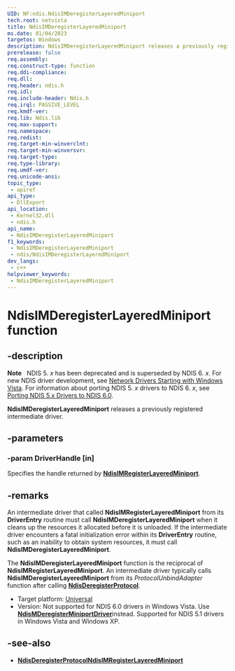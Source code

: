 ```yaml
---
UID: NF:ndis.NdisIMDeregisterLayeredMiniport
tech.root: netvista
title: NdisIMDeregisterLayeredMiniport
ms.date: 01/04/2023
targetos: Windows
description: NdisIMDeregisterLayeredMiniport releases a previously registered intermediate driver.
prerelease: false
req.assembly: 
req.construct-type: function
req.ddi-compliance: 
req.dll: 
req.header: ndis.h
req.idl: 
req.include-header: Ndis.h
req.irql: PASSIVE_LEVEL
req.kmdf-ver: 
req.lib: Ndis.lib
req.max-support: 
req.namespace: 
req.redist: 
req.target-min-winverclnt: 
req.target-min-winversvr: 
req.target-type: 
req.type-library: 
req.umdf-ver: 
req.unicode-ansi: 
topic_type:
 - apiref
api_type:
 - DllExport
api_location:
 - Kernel32.dll
 - ndis.h
api_name:
 - NdisIMDeregisterLayeredMiniport
f1_keywords:
 - NdisIMDeregisterLayeredMiniport
 - ndis/NdisIMDeregisterLayeredMiniport
dev_langs:
 - c++
helpviewer_keywords:
 - NdisIMDeregisterLayeredMiniport
---
```


# NdisIMDeregisterLayeredMiniport function

## -description

**Note**   NDIS 5. *x* has been deprecated and is superseded by NDIS 6. *x*. For new NDIS driver development, see [Network Drivers Starting with Windows Vista](../_netvista/index.md). For information about porting NDIS 5. *x* drivers to NDIS 6. *x*, see [Porting NDIS 5.x Drivers to NDIS 6.0](https://msdn.microsoft.com/library/Ff570059).

**NdisIMDeregisterLayeredMiniport** releases a previously registered intermediate driver.

## -parameters

### -param DriverHandle [in]

Specifies the handle returned by [**NdisIMRegisterLayeredMiniport**](nf-ndis-ndisimregisterlayeredminiport.md).

## -remarks

An intermediate driver that called **NdisIMRegisterLayeredMiniport** from its **DriverEntry** routine must call **NdisIMDeregisterLayeredMiniport** when it cleans up the resources it allocated before it is unloaded. If the intermediate driver encounters a fatal initialization error within its **DriverEntry** routine, such as an inability to obtain system resources, it must call **NdisIMDeregisterLayeredMiniport**.

The **NdisIMDeregisterLayeredMiniport** function is the reciprocal of **NdisIMRegisterLayeredMiniport**. An intermediate driver typically calls **NdisIMDeregisterLayeredMiniport** from its *ProtocolUnbindAdapter* function after calling [**NdisDeregisterProtocol**](nf-ndis-ndisderegisterprotocol.md).

- Target platform: [Universal](https://go.microsoft.com/fwlink/p/?linkid=531356)
- Version: Not supported for NDIS 6.0 drivers in Windows Vista. Use <a href="https://msdn.microsoft.com/library/Ff563578"><strong>NdisMDeregisterMiniportDriver</strong></a>instead. Supported for NDIS 5.1 drivers in Windows Vista and Windows XP.

## -see-also

- [**NdisDeregisterProtocolNdisIMRegisterLayeredMiniport**](nf-ndis-ndisimregisterlayeredminiport.md)
